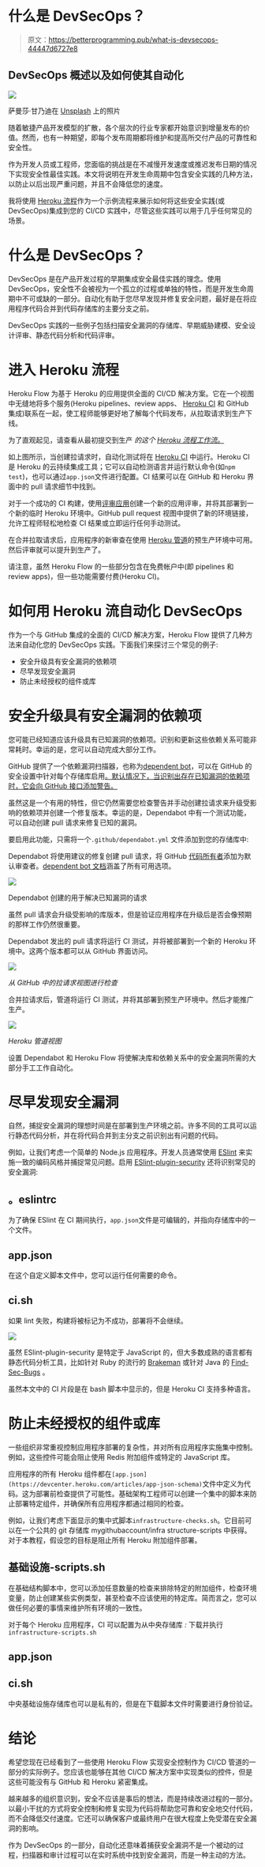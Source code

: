 # 什么是 DevSecOps？

> 原文：<https://betterprogramming.pub/what-is-devsecops-44447d6727e8>

## DevSecOps 概述以及如何使其自动化

![](img/ef8a89e0bff79056317eb799f75c5301.png)

萨曼莎·甘乃迪在 [Unsplash](https://unsplash.com?utm_source=medium&utm_medium=referral) 上的照片

随着敏捷产品开发模型的扩散，各个层次的行业专家都开始意识到增量发布的价值。然而，也有一种期望，即每个发布周期都将维护和提高所交付产品的可靠性和安全性。

作为开发人员或工程师，您面临的挑战是在不减慢开发速度或推迟发布日期的情况下实现安全性最佳实践。本文将说明在开发生命周期中包含安全实践的几种方法，以防止以后出现严重问题，并且不会降低您的速度。

我将使用 [Heroku 流程](https://www.heroku.com/flow)作为一个示例流程来展示如何将这些安全实践(或 DevSecOps)集成到您的 CI/CD 实践中，尽管这些实践可以用于几乎任何常见的场景。

# 什么是 DevSecOps？

DevSecOps 是在产品开发过程的早期集成安全最佳实践的理念。使用 DevSecOps，安全性不会被视为一个孤立的过程或单独的特性，而是开发生命周期中不可或缺的一部分。自动化有助于您尽早发现并修复安全问题，最好是在将应用程序代码合并到代码存储库的主要分支之前。

DevSecOps 实践的一些例子包括扫描安全漏洞的存储库、早期威胁建模、安全设计评审、静态代码分析和代码评审。

# 进入 Heroku 流程

Heroku Flow 为基于 Heroku 的应用提供全面的 CI/CD 解决方案。它在一个视图中无缝地将多个服务(Heroku pipelines、review apps、 [Heroku CI](https://www.heroku.com/continuous-integration) 和 GitHub 集成)联系在一起，使工程师能够更好地了解每个代码发布，从拉取请求到生产下线。

为了直观起见，请查看从最初提交到生产 *的这个 [Heroku 流程工作流。](https://www.heroku.com/html/continuous-delivery/cd-animation.html)*

如上图所示，当创建拉请求时，自动化测试将在 [Heroku CI](https://www.heroku.com/continuous-integration) 中运行。Heroku CI 是 Heroku 的云持续集成工具；它可以自动检测语言并运行默认命令(如`npm test`)，也可以通过`app.json`文件进行配置。CI 结果可以在 GitHub 和 Heroku 界面中的 pull 请求细节中找到。

对于一个成功的 CI 构建，使用[评审应用](https://devcenter.heroku.com/articles/github-integration-review-apps)创建一个新的应用评审，并将其部署到一个新的临时 Heroku 环境中。GitHub pull request 视图中提供了新的环境链接，允许工程师轻松地检查 CI 结果或立即运行任何手动测试。

在合并拉取请求后，应用程序的新审查在使用 [Heroku 管道](https://devcenter.heroku.com/articles/pipelines)的预生产环境中可用。然后评审就可以提升到生产了。

请注意，虽然 Heroku Flow 的一些部分包含在免费帐户中(即 pipelines 和 review apps)，但一些功能需要付费(Heroku CI)。

# 如何用 Heroku 流自动化 DevSecOps

作为一个与 GitHub 集成的全面的 CI/CD 解决方案，Heroku Flow 提供了几种方法来自动化您的 DevSecOps 实践。下面我们来探讨三个常见的例子:

*   安全升级具有安全漏洞的依赖项
*   尽早发现安全漏洞
*   防止未经授权的组件或库

# 安全升级具有安全漏洞的依赖项

您可能已经知道应该升级具有已知漏洞的依赖项。识别和更新这些依赖关系可能非常耗时。幸运的是，您可以自动完成大部分工作。

GitHub 提供了一个依赖漏洞扫描器，也称为[dependent bot](https://docs.github.com/en/free-pro-team@latest/github/administering-a-repository/configuration-options-for-dependency-updates)，可以在 GitHub 的安全设置中针对每个存储库启用[。默认情况下，当识别出存在已知漏洞的依赖项时，它会向 GitHub 接口添加警告。](https://github.com/features/security)

虽然这是一个有用的特性，但它仍然需要您检查警告并手动创建拉请求来升级受影响的依赖项并创建一个修复版本。幸运的是，Dependabot 中有一个测试功能，可以自动创建 pull 请求来修复已知的漏洞。

要启用此功能，只需将一个`.github/dependabot.yml` 文件添加到您的存储库中:

Dependabot 将使用建议的修复创建 pull 请求，将 GitHub [代码所有者](https://docs.github.com/en/free-pro-team@latest/github/creating-cloning-and-archiving-repositories/about-code-owners#codeowners-syntax)添加为默认审查者。[dependent bot 文档](https://docs.github.com/en/free-pro-team@latest/github/administering-a-repository/configuration-options-for-dependency-updates)涵盖了所有可用选项。

![](img/531482b003d007ce013982c813672576.png)

Dependabot 创建的用于解决已知漏洞的请求

虽然 pull 请求会升级受影响的库版本，但是验证应用程序在升级后是否会像预期的那样工作仍然很重要。

Dependabot 发出的 pull 请求将运行 CI 测试，并将被部署到一个新的 Heroku 环境中。这两个版本都可以从 GitHub 界面访问。

![](img/788ec226543acde897d92e9af1fb32f9.png)

*从 GitHub 中的拉请求视图进行检查*

合并拉请求后，管道将运行 CI 测试，并将其部署到预生产环境中。然后才能推广生产。

![](img/671c99cb6f28b980e8d11a769d0bcde9.png)

*Heroku 管道视图*

设置 Dependabot 和 Heroku Flow 将使解决库和依赖关系中的安全漏洞所需的大部分手工工作自动化。

# 尽早发现安全漏洞

自然，捕捉安全漏洞的理想时间是在部署到生产环境之前。许多不同的工具可以运行静态代码分析，并在将代码合并到主分支之前识别出有问题的代码。

例如，让我们考虑一个简单的 Node.js 应用程序。开发人员通常使用 [ESlint](https://eslint.org/) 来实施一致的编码风格并捕捉常见问题。启用 [ESlint-plugin-security](https://github.com/nodesecurity/eslint-plugin-security#readme) 还将识别常见的安全漏洞:

## 。eslintrc

为了确保 ESlint 在 CI 期间执行，`app.json`文件是可编辑的，并指向存储库中的一个文件。

## app.json

在这个自定义脚本文件中，您可以运行任何需要的命令。

## ci.sh

如果 lint 失败，构建将被标记为不成功，部署将不会继续。

![](img/13ce1546df7913dc927431ab128869d0.png)

虽然 ESlint-plugin-security 是特定于 JavaScript 的，但大多数成熟的语言都有静态代码分析工具，比如针对 Ruby 的流行的 [Brakeman](https://brakemanscanner.org/) 或针对 Java 的 [Find-Sec-Bugs](https://find-sec-bugs.github.io/) 。

虽然本文中的 CI 片段是在 bash 脚本中显示的，但是 Heroku CI 支持多种语言。

# 防止未经授权的组件或库

一些组织非常重视控制应用程序部署的复杂性，并对所有应用程序实施集中控制。例如，这些控件可能会阻止使用 Redis 附加组件或特定的 JavaScript 库。

应用程序的所有 Heroku 组件都在`[app.json](https://devcenter.heroku.com/articles/app-json-schema)`文件中定义为代码。这为部署前检查提供了可能性。基础架构工程师可以创建一个集中的脚本来防止部署特定组件，并确保所有应用程序都通过相同的检查。

例如，让我们考虑下面显示的集中式脚本`infrastructure-checks.sh`。它目前可以在一个公共的 git 存储库 mygithubaccount/infra structure-scripts 中获得。对于本教程，假设您的目标是阻止所有 Heroku 附加组件部署。

## 基础设施-scripts.sh

在基础结构脚本中，您可以添加任意数量的检查来排除特定的附加组件，检查环境变量，防止创建某些实例类型，甚至检查不应该使用的特定库。简而言之，您可以做任何必要的事情来维护所有环境的一致性。

对于每个 Heroku 应用程序，CI 可以配置为从中央存储库 *:* 下载并执行`infrastructure-scripts.sh`

## app.json

## ci.sh

中央基础设施存储库也可以是私有的，但是在下载脚本文件时需要进行身份验证。

# 结论

希望您现在已经看到了一些使用 Heroku Flow 实现安全控制作为 CI/CD 管道的一部分的实际例子。您应该也能够在其他 CI/CD 解决方案中实现类似的控件，但是这些可能没有与 GitHub 和 Heroku 紧密集成。

越来越多的组织意识到，安全不应该是事后的想法，而是持续改进过程的一部分。以最小干扰的方式将安全控制和修复实现为代码将帮助您可靠和安全地交付代码，而不会降低交付速度。它还可以确保客户或最终用户在很大程度上免受潜在安全漏洞的影响。

作为 DevSecOps 的一部分，自动化还意味着捕获安全漏洞不是一个被动的过程，扫描器和审计过程可以在实时系统中找到安全漏洞，而是一种主动的方法。